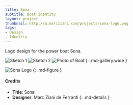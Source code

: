 ```yaml
---
title: Sona
subtitle: Boat identity
layout: project
thumbnail: http://a.marcziani.com/projects/sona-logo.png
tags:
- Design
- Identity
---
```


Logo design for the power boat Sona.

![Sketch 1][I1]
![Sketch 2][I2]
![Photo of Boat][I3]
{: .md-gallery.wide }

![Sona Logo][I4]
{: .md-figure }

#### Credits
* __Title__: Sona
* __Designer__: Marc Ziani de Ferranti
{: .md-details }


[I1]: http://a.marcziani.com/projects/sona-sketch-1.png
[I2]: http://a.marcziani.com/projects/sona-sketch-2.png
[I3]: http://a.marcziani.com/projects/sona-photo.jpg
[I4]: http://a.marcziani.com/projects/sona-logo.png
